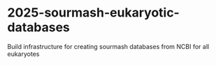 # 2025-sourmash-eukaryotic-databases
Build infrastructure for creating sourmash databases from NCBI for all eukaryotes
